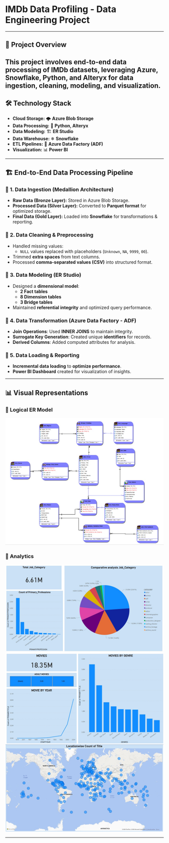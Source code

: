 # IMDb Data Profiling - Data Engineering Project
---
## 📖 Project Overview
This project involves **end-to-end data processing** of IMDb datasets, leveraging **Azure, Snowflake, Python, and Alteryx** for data ingestion, cleaning, modeling, and visualization.
---

## 🛠 Technology Stack
- **Cloud Storage:** 🌩 **Azure Blob Storage**
- **Data Processing:** 🐍 **Python, Alteryx**
- **Data Modeling:** 🏗 **ER Studio**
- **Data Warehouse:** ❄ **Snowflake**
- **ETL Pipelines:** 🔀 **Azure Data Factory (ADF)**
- **Visualization:** 📊 **Power BI**

---

## 🏗 End-to-End Data Processing Pipeline
### 🔹 **1. Data Ingestion (Medallion Architecture)**
- **Raw Data (Bronze Layer):** Stored in Azure Blob Storage.
- **Processed Data (Silver Layer):** Converted to **Parquet format** for optimized storage.
- **Final Data (Gold Layer):** Loaded into **Snowflake** for transformations & reporting.

### 🔹 **2. Data Cleaning & Preprocessing**
- Handled missing values:
  - `NULL` values replaced with placeholders (`Unknown`, `NA`, `9999`, `00`).
- Trimmed **extra spaces** from text columns.
- Processed **comma-separated values (CSV)** into structured format.

### 🔹 **3. Data Modeling (ER Studio)**
- Designed a **dimensional model**:
  - **2 Fact tables**
  - **8 Dimension tables**
  - **3 Bridge tables**
- Maintained **referential integrity** and optimized query performance.

### 🔹 **4. Data Transformation (Azure Data Factory - ADF)**
- **Join Operations**: Used **INNER JOINS** to maintain integrity.
- **Surrogate Key Generation**: Created unique **identifiers** for records.
- **Derived Columns**: Added computed attributes for analysis.

### 🔹 **5. Data Loading & Reporting**
- **Incremental data loading** to **optimize performance**.
- **Power BI Dashboard** created for visualization of insights.

---

## 📊 Visual Representations
### 📍 **Logical ER Model**
![1](https://github.com/shrutisen/DAMG7370_Midterm/blob/main/Screenshot%202025-03-11%20at%2020.24.17.jpeg)

### 📍 **Analytics**
![1](https://github.com/shrutisen/DAMG7370_Midterm/blob/main/Screenshot%202025-03-15%20at%2020.37.47.jpeg)
![2](https://github.com/shrutisen/DAMG7370_Midterm/blob/main/Screenshot%202025-03-15%20at%2020.37.00.jpeg)
![3](https://github.com/shrutisen/DAMG7370_Midterm/blob/main/Screenshot%202025-03-15%20at%2020.38.15.jpeg)



---

